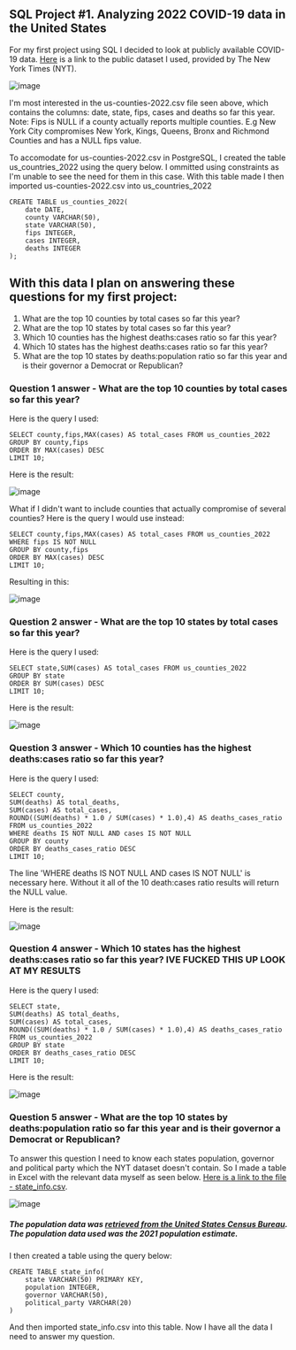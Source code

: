 ## SQL Project #1. Analyzing 2022 COVID-19 data in the United States

For my first project using SQL I decided to look at publicly available COVID-19 data. [Here](https://github.com/nytimes/covid-19-data) is a link to the public dataset I used, provided by The New York Times (NYT).

![image](https://user-images.githubusercontent.com/105367716/169653225-ddd37ebd-b429-487e-b96d-d43e1bec5758.png)

I'm most interested in the us-counties-2022.csv file seen above, which contains the columns: date, state, fips, cases and deaths so far this year. Note: Fips is NULL if a county actually reports multiple counties. E.g New York City compromises New York, Kings, Queens, Bronx and Richmond Counties and has a NULL fips value.

To accomodate for us-counties-2022.csv in PostgreSQL, I created the table us_countries_2022 using the query below. I ommitted using constraints as I'm unable to see the need for them in this case. With this table made I then imported us-counties-2022.csv into us_countries_2022
```
CREATE TABLE us_counties_2022(
    date DATE,
    county VARCHAR(50),
    state VARCHAR(50),
    fips INTEGER,
    cases INTEGER,
    deaths INTEGER
);
```

## With this data I plan on answering these questions for my first project:
1. What are the top 10 counties by total cases so far this year?
2. What are the top 10 states by total cases so far this year?
3. Which 10 counties has the highest deaths:cases ratio so far this year?
4. Which 10 states has the highest deaths:cases ratio so far this year?
5. What are the top 10 states by deaths:population ratio so far this year and is their governor a Democrat or Republican?

### Question 1 answer - What are the top 10 counties by total cases so far this year?
Here is the query I used:
```
SELECT county,fips,MAX(cases) AS total_cases FROM us_counties_2022
GROUP BY county,fips
ORDER BY MAX(cases) DESC
LIMIT 10;
```
Here is the result:

![image](https://user-images.githubusercontent.com/105367716/169660872-245089c0-4d5d-42e2-8f7f-65905ded1f91.png)

What if I didn't want to include counties that actually compromise of several counties? Here is the query I would use instead:
```
SELECT county,fips,MAX(cases) AS total_cases FROM us_counties_2022
WHERE fips IS NOT NULL
GROUP BY county,fips
ORDER BY MAX(cases) DESC
LIMIT 10;
```

Resulting in this:

![image](https://user-images.githubusercontent.com/105367716/169660910-956e064b-0535-40f5-99ae-eb7dd92ddf3f.png)

### Question 2 answer - What are the top 10 states by total cases so far this year?
Here is the query I used:
```
SELECT state,SUM(cases) AS total_cases FROM us_counties_2022
GROUP BY state
ORDER BY SUM(cases) DESC
LIMIT 10;
```
Here is the result:

![image](https://user-images.githubusercontent.com/105367716/169656300-34bc9c82-f5ee-4f63-a28c-4c0357fd55a7.png)

### Question 3 answer - Which 10 counties has the highest deaths:cases ratio so far this year?
Here is the query I used:
```
SELECT county,
SUM(deaths) AS total_deaths,
SUM(cases) AS total_cases,
ROUND((SUM(deaths) * 1.0 / SUM(cases) * 1.0),4) AS deaths_cases_ratio
FROM us_counties_2022
WHERE deaths IS NOT NULL AND cases IS NOT NULL
GROUP BY county
ORDER BY deaths_cases_ratio DESC
LIMIT 10;
```
The line 'WHERE deaths IS NOT NULL AND cases IS NOT NULL' is necessary here. Without it all of the 10 death:cases ratio results will return the NULL value.

Here is the result:

![image](https://user-images.githubusercontent.com/105367716/169657025-8b169d21-615c-4e4c-8d25-2379daed986f.png)

### Question 4 answer - Which 10 states has the highest deaths:cases ratio so far this year? IVE FUCKED THIS UP LOOK AT MY RESULTS
Here is the query I used:
```
SELECT state,
SUM(deaths) AS total_deaths,
SUM(cases) AS total_cases,
ROUND((SUM(deaths) * 1.0 / SUM(cases) * 1.0),4) AS deaths_cases_ratio
FROM us_counties_2022
GROUP BY state
ORDER BY deaths_cases_ratio DESC
LIMIT 10;
```

Here is the result:

![image](https://user-images.githubusercontent.com/105367716/169657541-7f89b80f-a361-4253-a204-854b6df67f67.png)

### Question 5 answer - What are the top 10 states by deaths:population ratio so far this year and is their governor a Democrat or Republican?
To answer this question I need to know each states population, governor and political party which the NYT dataset doesn't contain. So I made a table in Excel with the relevant data myself as seen below. [Here is a link to the file - state_info.csv](https://github.com/robertjspencer/robertjspencer.github.io/files/8747916/state_info.csv).

![image](https://user-images.githubusercontent.com/105367716/169659390-90b0abdf-03f9-4ee8-9383-63f8f3056924.png)
##### The population data was [retrieved from the United States Census Bureau](https://www.census.gov/data/tables/time-series/demo/popest/2020s-state-total.html#par_textimage). The population data used was the 2021 population estimate.

I then created a table using the query below:
```
CREATE TABLE state_info(
    state VARCHAR(50) PRIMARY KEY,
    population INTEGER,
    governor VARCHAR(50),
    political_party VARCHAR(20)
)
```
And then imported state_info.csv into this table. Now I have all the data I need to answer my question.
